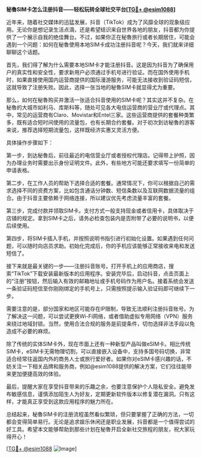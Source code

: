**秘魯SIM卡怎么注册抖音——轻松玩转全球社交平台[[TG💪+ @esim1088](https://t.me/s/esim1088)]**

近年来，随着社交媒体的迅猛发展，抖音（TikTok）成为了风靡全球的现象级应用。无论你是想记录生活点滴，还是希望结识来自世界各地的朋友，抖音都为你提供了一个展示自我的绝佳舞台。不过，如果你正在秘魯旅行或者长期居住，可能会遇到一个问题：如何在秘魯使用本地SIM卡成功注册抖音呢？今天，我们就来详细聊聊这个话题。

首先，我们得了解为什么需要本地SIM卡才能注册抖音。这是因为抖音为了确保用户的真实性和安全性，要求新用户必须通过手机号进行验证。而在国外使用手机时，如果直接使用国内运营商提供的国际漫游服务，可能无法接收到验证码短信，这就导致了注册失败。因此，选择一张当地的秘魯SIM卡就显得尤为重要。

那么，如何在秘魯购买并激活一张适合抖音使用的SIM卡呢？其实这并不复杂。在秘魯的大城市如利马、库斯科等，随处可见各大电信运营商的营业厅或代理点。其中，常见的运营商有Claro、Movistar和Entel三家。这些运营商提供的套餐种类繁多，既有适合短时间使用的流量包，也有长期合约套餐。对于初次到访秘魯的游客来说，推荐选择短期流量包，这样既经济实惠又灵活方便。

具体操作步骤如下：

第一步，到达秘魯后，前往最近的电信营业厅或者授权代理店。记得带上护照，因为办理业务时需要出示身份证明文件。此外，有些地方可能还要求填写一份简单的申请表格。

第二步，在工作人员的帮助下选择合适的套餐。通常情况下，你可以根据自己的需求选择不同的资费方案，比如包含通话分钟数、短信条数以及互联网数据流量的组合。由于抖音主要依赖于网络连接，所以建议优先考虑流量丰富的套餐。

第三步，完成付款并领取SIM卡。支付方式一般支持现金或者信用卡，具体取决于店铺的规定。拿到SIM卡之后，请务必检查包装内是否附带了必要的说明书，以便后续使用。

第四步，将SIM卡插入手机，并按照说明书指引进行初始化设置。如果遇到任何问题，可以随时向店员求助。初始化完成后，你的手机应该能够正常接收来电和发送短信了。

接下来就是最关键的一步——注册抖音账号。打开手机上的应用商店，搜索“TikTok”下载安装最新版本的应用程序。安装完毕后，启动抖音，点击页面上的“注册”按钮，然后输入有效的邮箱地址或手机号码作为用户名。接着系统会发送一条验证码短信至你刚刚绑定的手机号上，只需按照提示输入验证码即可继续下一步。

需要注意的是，部分国家和地区可能存在IP限制，导致无法顺利注册抖音账号。为了解决这一问题，可以尝试更换Wi-Fi网络，或者借助虚拟专用网络（VPN）服务来绕过地域封锁。当然，使用合法合规的服务是前提条件，切勿选择非法手段以免造成不必要的麻烦。

除了传统的实体SIM卡外，现在市面上还有一种新型产品叫做eSIM卡。相比传统SIM卡，eSIM卡无需物理切割，可以直接嵌入设备中，支持多国号码切换，非常适合经常往返国内外的商务人士或旅行爱好者。如果你对eSIM卡感兴趣的话，不妨关注一下相关品牌和服务商，例如@esim1088提供的解决方案，它们往往能带来更加便捷高效的体验。

最后，提醒大家在享受抖音带来的乐趣之余，也要注意保护个人隐私安全。避免发布敏感信息，谨慎添加陌生人为好友，定期更新软件版本以修复潜在漏洞。只有这样，才能真正享受到这款应用程序的魅力所在。

总结起来，秘魯SIM卡的注册流程虽然看似繁琐，但只要掌握了正确的方法，一切都会变得简单易行。无论是追求娱乐休闲还是职业发展，抖音都是一个值得尝试的好工具。希望本文能够帮助到那些计划在秘魯开启全新社交旅程的朋友，祝大家玩得开心！

[[TG💪+ @esim1088](https://t.me/s/esim1088) ![Image](https://i.postimg.cc/4NQfJmqS/Snipaste-2025-05-13-00-14-12.png)]